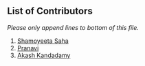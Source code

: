 ## List of Contributors

_Please only append lines to bottom of this file._

1. [Shamoyeeta Saha]()
2. [Pranavi]()
3. [Akash Kandadamy](https://akashk.vercel.app/)
